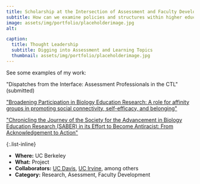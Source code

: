 ```yaml
---
title: Scholarship at the Intersection of Assessment and Faculty Development
subtitle: How can we examine policies and structures within higher education that contribute to inequities?
image: assets/img/portfolio/placeholderimage.jpg
alt: 

caption:
  title: Thought Leadership
  subtitle: Digging into Assessment and Learning Topics
  thumbnail: assets/img/portfolio/placeholderimage.jpg
---
```


See some examples of my work:

"Dispatches from the Interface: Assessment Professionals in the CTL" (submitted)

["Broadening Participation in Biology Education Research: A role for affinity groups in promoting social connectivity, self-efficacy, and belonging"](https://www.lifescied.org/doi/full/10.1187/cbe.23-01-0004)

["Chronicling the Journey of the Society for the Advancement in Biology Education Research (SABER) in its Effort to Become Antiracist: From Acknowledgement to Action"](https://www.frontiersin.org/articles/10.3389/feduc.2021.780401/full)

{:.list-inline}
- **Where:** UC Berkeley
- **What:** Project
- **Collaborators:** [UC Davis](https://assessment.ucdavis.edu/), [UC Irvine](https://dtei.uci.edu/), among others
- **Category:** Research, Asessment, Faculty Development

